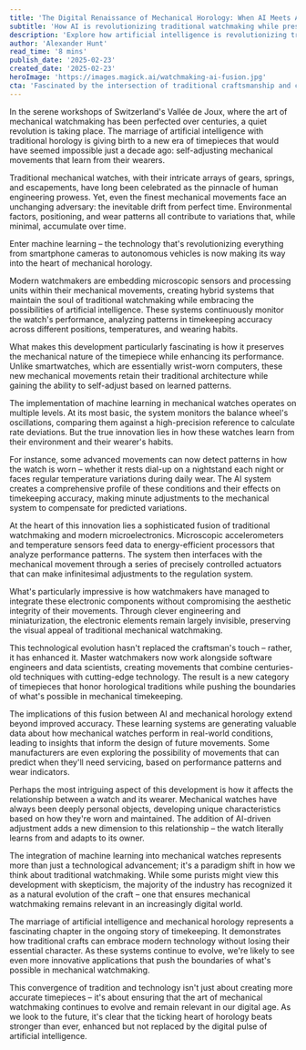```yaml
---
title: 'The Digital Renaissance of Mechanical Horology: When AI Meets Artistry'
subtitle: 'How AI is revolutionizing traditional watchmaking while preserving its soul'
description: 'Explore how artificial intelligence is revolutionizing traditional watchmaking in Switzerland\'s Vallée de Joux, with the creation of self-adjusting mechanical movements that learn from their wearers while preserving the soul of traditional horology. Discover the intricate fusion of AI and craftsmanship that is ushering in a new era of precision timepieces combining centuries-old techniques with cutting-edge technology.'
author: 'Alexander Hunt'
read_time: '8 mins'
publish_date: '2025-02-23'
created_date: '2025-02-23'
heroImage: 'https://images.magick.ai/watchmaking-ai-fusion.jpg'
cta: 'Fascinated by the intersection of traditional craftsmanship and cutting-edge technology? Follow us on LinkedIn for more insights into how AI is transforming luxury industries and time-honored traditions.'
---
```


In the serene workshops of Switzerland's Vallée de Joux, where the art of mechanical watchmaking has been perfected over centuries, a quiet revolution is taking place. The marriage of artificial intelligence with traditional horology is giving birth to a new era of timepieces that would have seemed impossible just a decade ago: self-adjusting mechanical movements that learn from their wearers.

Traditional mechanical watches, with their intricate arrays of gears, springs, and escapements, have long been celebrated as the pinnacle of human engineering prowess. Yet, even the finest mechanical movements face an unchanging adversary: the inevitable drift from perfect time. Environmental factors, positioning, and wear patterns all contribute to variations that, while minimal, accumulate over time.

Enter machine learning – the technology that's revolutionizing everything from smartphone cameras to autonomous vehicles is now making its way into the heart of mechanical horology.

Modern watchmakers are embedding microscopic sensors and processing units within their mechanical movements, creating hybrid systems that maintain the soul of traditional watchmaking while embracing the possibilities of artificial intelligence. These systems continuously monitor the watch's performance, analyzing patterns in timekeeping accuracy across different positions, temperatures, and wearing habits.

What makes this development particularly fascinating is how it preserves the mechanical nature of the timepiece while enhancing its performance. Unlike smartwatches, which are essentially wrist-worn computers, these new mechanical movements retain their traditional architecture while gaining the ability to self-adjust based on learned patterns.

The implementation of machine learning in mechanical watches operates on multiple levels. At its most basic, the system monitors the balance wheel's oscillations, comparing them against a high-precision reference to calculate rate deviations. But the true innovation lies in how these watches learn from their environment and their wearer's habits.

For instance, some advanced movements can now detect patterns in how the watch is worn – whether it rests dial-up on a nightstand each night or faces regular temperature variations during daily wear. The AI system creates a comprehensive profile of these conditions and their effects on timekeeping accuracy, making minute adjustments to the mechanical system to compensate for predicted variations.

At the heart of this innovation lies a sophisticated fusion of traditional watchmaking and modern microelectronics. Microscopic accelerometers and temperature sensors feed data to energy-efficient processors that analyze performance patterns. The system then interfaces with the mechanical movement through a series of precisely controlled actuators that can make infinitesimal adjustments to the regulation system.

What's particularly impressive is how watchmakers have managed to integrate these electronic components without compromising the aesthetic integrity of their movements. Through clever engineering and miniaturization, the electronic elements remain largely invisible, preserving the visual appeal of traditional mechanical watchmaking.

This technological evolution hasn't replaced the craftsman's touch – rather, it has enhanced it. Master watchmakers now work alongside software engineers and data scientists, creating movements that combine centuries-old techniques with cutting-edge technology. The result is a new category of timepieces that honor horological traditions while pushing the boundaries of what's possible in mechanical timekeeping.

The implications of this fusion between AI and mechanical horology extend beyond improved accuracy. These learning systems are generating valuable data about how mechanical watches perform in real-world conditions, leading to insights that inform the design of future movements. Some manufacturers are even exploring the possibility of movements that can predict when they'll need servicing, based on performance patterns and wear indicators.

Perhaps the most intriguing aspect of this development is how it affects the relationship between a watch and its wearer. Mechanical watches have always been deeply personal objects, developing unique characteristics based on how they're worn and maintained. The addition of AI-driven adjustment adds a new dimension to this relationship – the watch literally learns from and adapts to its owner.

The integration of machine learning into mechanical watches represents more than just a technological advancement; it's a paradigm shift in how we think about traditional watchmaking. While some purists might view this development with skepticism, the majority of the industry has recognized it as a natural evolution of the craft – one that ensures mechanical watchmaking remains relevant in an increasingly digital world.

The marriage of artificial intelligence and mechanical horology represents a fascinating chapter in the ongoing story of timekeeping. It demonstrates how traditional crafts can embrace modern technology without losing their essential character. As these systems continue to evolve, we're likely to see even more innovative applications that push the boundaries of what's possible in mechanical watchmaking.

This convergence of tradition and technology isn't just about creating more accurate timepieces – it's about ensuring that the art of mechanical watchmaking continues to evolve and remain relevant in our digital age. As we look to the future, it's clear that the ticking heart of horology beats stronger than ever, enhanced but not replaced by the digital pulse of artificial intelligence.